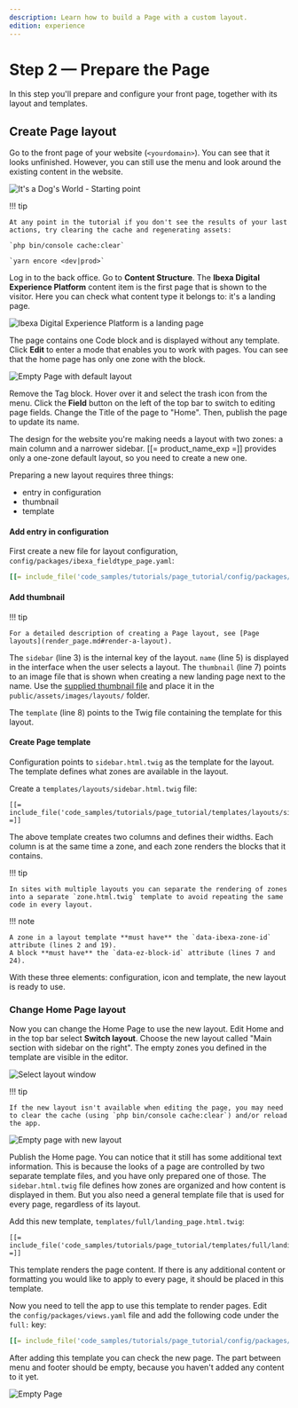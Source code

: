 ```yaml
---
description: Learn how to build a Page with a custom layout.
edition: experience
---
```


# Step 2 — Prepare the Page

In this step you'll prepare and configure your front page, together with its layout and templates.

## Create Page layout

Go to the front page of your website (`<yourdomain>`).
You can see that it looks unfinished.
However, you can still use the menu and look around the existing content in the website.

![It's a Dog's World - Starting point](enterprise_tut_starting_point.png "It's a Dog's World - Starting point")

!!! tip

    At any point in the tutorial if you don't see the results of your last actions, try clearing the cache and regenerating assets:

    `php bin/console cache:clear`

    `yarn encore <dev|prod>`

Log in to the back office. Go to **Content Structure**.
The **Ibexa Digital Experience Platform** content item is the first page that is shown to the visitor.
Here you can check what content type it belongs to: it's a landing page.

![Ibexa Digital Experience Platform is a landing page](enterprise_tut_home_is_an_lp.png)

The page contains one Code block and is displayed without any template.
Click **Edit** to enter a mode that enables you to work with pages.
You can see that the home page has only one zone with the block.

![Empty Page with default layout](enterprise_tut_empty_single_block.png)

Remove the Tag block.
Hover over it and select the trash icon from the menu.
Click the **Field** button on the left of the top bar to switch to editing page fields.
Change the Title of the page to "Home".
Then, publish the page to update its name.

The design for the website you're making needs a layout with two zones: a main column and a narrower sidebar.
[[= product_name_exp =]] provides only a one-zone default layout, so you need to create a new one.

Preparing a new layout requires three things:

- entry in configuration
- thumbnail
- template

#### Add entry in configuration

First create a new file for layout configuration, `config/packages/ibexa_fieldtype_page.yaml`:

``` yaml hl_lines="3 5 7 8"
[[= include_file('code_samples/tutorials/page_tutorial/config/packages/ibexa_fieldtype_page.yaml', 0, 13) =]]
```

#### Add thumbnail

!!! tip

    For a detailed description of creating a Page layout, see [Page layouts](render_page.md#render-a-layout).

The `sidebar` (line 3) is the internal key of the layout. `name` (line 5) is displayed in the interface when the user selects a layout.
The `thumbnail` (line 7) points to an image file that is shown when creating a new landing page next to the name.
Use the [supplied thumbnail file](https://github.com/ibexa/documentation-developer/blob/master/code_samples/tutorials/page_tutorial_starting_point/public/assets/images/layouts/sidebar.png) and place it in the `public/assets/images/layouts/` folder.

The `template` (line 8) points to the Twig file containing the template for this layout.

#### Create Page template

Configuration points to `sidebar.html.twig` as the template for the layout.
The template defines what zones are available in the layout.

Create a `templates/layouts/sidebar.html.twig` file:

``` html+twig hl_lines="2 7 19 24"
[[= include_file('code_samples/tutorials/page_tutorial/templates/layouts/sidebar.html.twig') =]]
```

The above template creates two columns and defines their widths.
Each column is at the same time a zone, and each zone renders the blocks that it contains.

!!! tip

    In sites with multiple layouts you can separate the rendering of zones into a separate `zone.html.twig` template to avoid repeating the same code in every layout.

!!! note

    A zone in a layout template **must have** the `data-ibexa-zone-id` attribute (lines 2 and 19).
    A block **must have** the `data-ez-block-id` attribute (lines 7 and 24).

With these three elements: configuration, icon and template, the new layout is ready to use.

### Change Home Page layout

Now you can change the Home Page to use the new layout.
Edit Home and in the top bar select **Switch layout**.
Choose the new layout called "Main section with sidebar on the right".
The empty zones you defined in the template are visible in the editor.

![Select layout window](enterprise_tut_select_layout.png)

!!! tip

    If the new layout isn't available when editing the page, you may need to clear the cache (using `php bin/console cache:clear`) and/or reload the app.

![Empty page with new layout](enterprise_tut_new_layout.png)

Publish the Home page.
You can notice that it still has some additional text information.
This is because the looks of a page are controlled by two separate template files, and you have only prepared one of those.
The `sidebar.html.twig` file defines how zones are organized and how content is displayed in them.
But you also need a general template file that is used for every page, regardless of its layout.

Add this new template, `templates/full/landing_page.html.twig`:

``` html+twig
[[= include_file('code_samples/tutorials/page_tutorial/templates/full/landing_page.html.twig') =]]
```

This template renders the page content.
If there is any additional content or formatting you would like to apply to every page, it should be placed in this template.

Now you need to tell the app to use this template to render pages.
Edit the `config/packages/views.yaml` file and add the following code under the `full:` key:

``` yaml
[[= include_file('code_samples/tutorials/page_tutorial/config/packages/views.yaml', 35, 39) =]]
```

After adding this template you can check the new page.
The part between menu and footer should be empty, because you haven't added any content to it yet.

![Empty Page](enterprise_tut_empty_page.png)
